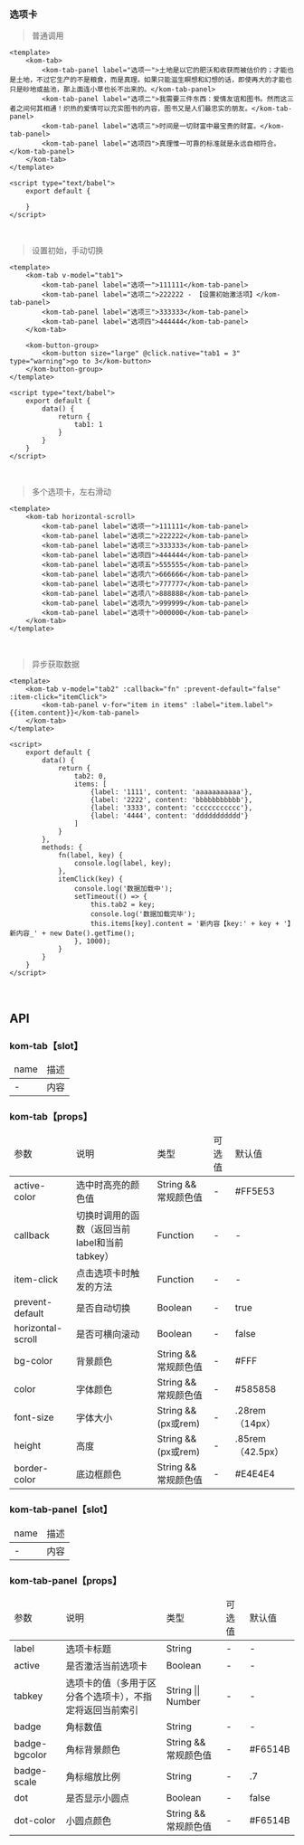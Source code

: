 ### 选项卡

> 普通调用

```
<template>
    <kom-tab>
        <kom-tab-panel label="选项一">土地是以它的肥沃和收获而被估价的；才能也是土地，不过它生产的不是粮食，而是真理。如果只能滋生瞑想和幻想的话，即使再大的才能也只是砂地或盐池，那上面连小草也长不出来的。</kom-tab-panel>
        <kom-tab-panel label="选项二">我需要三件东西：爱情友谊和图书。然而这三者之间何其相通！炽热的爱情可以充实图书的内容，图书又是人们最忠实的朋友。</kom-tab-panel>
        <kom-tab-panel label="选项三">时间是一切财富中最宝贵的财富。</kom-tab-panel>
        <kom-tab-panel label="选项四">真理惟一可靠的标准就是永远自相符合。</kom-tab-panel>
    </kom-tab>
</template>

<script type="text/babel">
    export default {

    }
</script>
```

<br/>

> 设置初始，手动切换

```
<template>
    <kom-tab v-model="tab1">
        <kom-tab-panel label="选项一">111111</kom-tab-panel>
        <kom-tab-panel label="选项二">222222 - 【设置初始激活项】</kom-tab-panel>
        <kom-tab-panel label="选项三">333333</kom-tab-panel>
        <kom-tab-panel label="选项四">444444</kom-tab-panel>
    </kom-tab>

    <kom-button-group>
        <kom-button size="large" @click.native="tab1 = 3" type="warning">go to 3</kom-button>
    </kom-button-group>
</template>

<script type="text/babel">
    export default {
        data() {
            return {
                tab1: 1
            }
        }
    }
</script>
```

<br/>

> 多个选项卡，左右滑动

```
<template>
    <kom-tab horizontal-scroll>
        <kom-tab-panel label="选项一">111111</kom-tab-panel>
        <kom-tab-panel label="选项二">222222</kom-tab-panel>
        <kom-tab-panel label="选项三">333333</kom-tab-panel>
        <kom-tab-panel label="选项四">444444</kom-tab-panel>
        <kom-tab-panel label="选项五">555555</kom-tab-panel>
        <kom-tab-panel label="选项六">666666</kom-tab-panel>
        <kom-tab-panel label="选项七">777777</kom-tab-panel>
        <kom-tab-panel label="选项八">888888</kom-tab-panel>
        <kom-tab-panel label="选项九">999999</kom-tab-panel>
        <kom-tab-panel label="选项十">000000</kom-tab-panel>
    </kom-tab>
</template>
```

<br/>

> 异步获取数据

```
<template>
    <kom-tab v-model="tab2" :callback="fn" :prevent-default="false" :item-click="itemClick">
        <kom-tab-panel v-for="item in items" :label="item.label">{{item.content}}</kom-tab-panel>
    </kom-tab>
</template>

<script>
    export default {
        data() {
            return {
                tab2: 0,
                items: [
                    {label: '1111', content: 'aaaaaaaaaaa'},
                    {label: '2222', content: 'bbbbbbbbbbb'},
                    {label: '3333', content: 'ccccccccccc'},
                    {label: '4444', content: 'ddddddddddd'}
                ]
            }
        },
        methods: {
            fn(label, key) {
                console.log(label, key);
            },
            itemClick(key) {
                console.log('数据加载中');
                setTimeout(() => {
                    this.tab2 = key;
                    console.log('数据加载完毕');
                    this.items[key].content = '新内容【key:' + key + '】新内容_' + new Date().getTime();
                }, 1000);
            }
        }
    }
</script>
```

<br/>

<h2>API</h2>
<h3><strong>kom-tab</strong>【slot】</h3>
<div class="table">
    <table>
        <thead>
        <tr>
            <td>name</td>
            <td>描述</td>
        </tr>
        </thead>
        <tbody>
        <tr>
            <td>-</td>
            <td>内容</td>
        </tr>
        </tbody>
    </table>
</div>
<h3><strong>kom-tab</strong>【props】</h3>
<div class="table">
    <table>
        <thead>
        <tr>
            <td>参数</td>
            <td>说明</td>
            <td>类型</td>
            <td>可选值</td>
            <td>默认值</td>
        </tr>
        </thead>
        <tbody>
        <tr>
            <td>active-color</td>
            <td>选中时高亮的颜色值</td>
            <td>String &amp;&amp; 常规颜色值</td>
            <td>-</td>
            <td>#FF5E53</td>
        </tr>
        <tr>
            <td>callback</td>
            <td>切换时调用的函数（返回当前label和当前tabkey）</td>
            <td>Function</td>
            <td>-</td>
            <td>-</td>
        </tr>
        <tr>
            <td>item-click</td>
            <td>点击选项卡时触发的方法</td>
            <td>Function</td>
            <td>-</td>
            <td>-</td>
        </tr>
        <tr>
            <td>prevent-default</td>
            <td>是否自动切换</td>
            <td>Boolean</td>
            <td>-</td>
            <td>true</td>
        </tr>
        <tr>
            <td>horizontal-scroll</td>
            <td>是否可横向滚动</td>
            <td>Boolean</td>
            <td>-</td>
            <td>false</td>
        </tr>
        <tr>
            <td>bg-color</td>
            <td>背景颜色</td>
            <td>String &amp;&amp; 常规颜色值</td>
            <td>-</td>
            <td>#FFF</td>
        </tr>
        <tr>
            <td>color</td>
            <td>字体颜色</td>
            <td>String &amp;&amp; 常规颜色值</td>
            <td>-</td>
            <td>#585858</td>
        </tr>
        <tr>
            <td>font-size</td>
            <td>字体大小</td>
            <td>String &amp;&amp; (px或rem)</td>
            <td>-</td>
            <td>.28rem（14px）</td>
        </tr>
        <tr>
            <td>height</td>
            <td>高度</td>
            <td>String &amp;&amp; (px或rem)</td>
            <td>-</td>
            <td>.85rem（42.5px）</td>
        </tr>
        <tr>
            <td>border-color</td>
            <td>底边框颜色</td>
            <td>String &amp;&amp; 常规颜色值</td>
            <td>-</td>
            <td>#E4E4E4</td>
        </tr>
        </tbody>
    </table>
</div>
<h3><strong>kom-tab-panel</strong>【slot】</h3>
<div class="table">
    <table>
        <thead>
        <tr>
            <td>name</td>
            <td>描述</td>
        </tr>
        </thead>
        <tbody>
        <tr>
            <td>-</td>
            <td>内容</td>
        </tr>
        </tbody>
    </table>
</div>
<h3><strong>kom-tab-panel</strong>【props】</h3>
<div class="table">
    <table>
        <thead>
        <tr>
            <td>参数</td>
            <td>说明</td>
            <td>类型</td>
            <td>可选值</td>
            <td>默认值</td>
        </tr>
        </thead>
        <tbody>
        <tr>
            <td>label</td>
            <td>选项卡标题</td>
            <td>String</td>
            <td>-</td>
            <td>-</td>
        </tr>
        <tr>
            <td>active</td>
            <td>是否激活当前选项卡</td>
            <td>Boolean</td>
            <td>-</td>
            <td>-</td>
        </tr>
        <tr>
            <td>tabkey</td>
            <td>选项卡的值（多用于区分各个选项卡），不指定将返回当前索引</td>
            <td>String || Number</td>
            <td>-</td>
            <td>-</td>
        </tr>
        <tr>
            <td>badge</td>
            <td>角标数值</td>
            <td>String</td>
            <td>-</td>
            <td>-</td>
        </tr>
        <tr>
            <td>badge-bgcolor</td>
            <td>角标背景颜色</td>
            <td>String &amp;&amp; 常规颜色值</td>
            <td>-</td>
            <td>#F6514B</td>
        </tr>
        <tr>
            <td>badge-scale</td>
            <td>角标缩放比例</td>
            <td>String</td>
            <td>-</td>
            <td>.7</td>
        </tr>
        <tr>
            <td>dot</td>
            <td>是否显示小圆点</td>
            <td>Boolean</td>
            <td>-</td>
            <td>false</td>
        </tr>
        <tr>
            <td>dot-color</td>
            <td>小圆点颜色</td>
            <td>String &amp;&amp; 常规颜色值</td>
            <td>-</td>
            <td>#F6514B</td>
        </tr>
        </tbody>
    </table>
</div>
